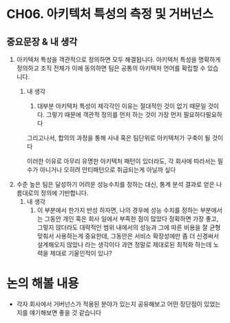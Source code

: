 # CH06. 아키텍처 특성의 측정 및 거버넌스

## 중요문장 & 내 생각

1. 아키텍처 특성을 객관적으로 정의하면 모두 해결됩니다. 아키텍처 특성을 명확하게 정의하고 조직 전체가 이에 동의하면 팀은 공통의 아키텍처 언어를 확립할 수 있습니다.
    1. 내 생각
        1. 대부분 아키텍처 특성이 제각각인 이유는 절대적인 것이 없기 때문일 것이다. 그렇기 때문에 객관적 정의를 먼저 하는 것이 가장 먼저 필요하다필요하다
        
        그리고나서, 합의의 과정을 통해 사내 혹은 팀단위로 아키텍처가 구축이 될 것이다
        
        이러한 이유로 아무리 유명한 아키텍처 패턴이 있더라도, 각 회사에 따라서는 필수가 아니거나 오히려 안티패턴으로 취급되는게 아닐까 싶다
2. 수준 높은 팀은 달성하기 어려운 성능수치를 정하는 대신, 통계 분석 결과로 얻은 나름대로의 정의에 기반합니다.
    1. 내 생각
        1. 이 부분에서 한가지 반성 하자면, 나의 경우에 성능 수치를 정하는 부분에서는 그동안 개인 혹은 회사 일에서 부족한 점이 많았다
        정확하면 가장 좋고, 그렇지 않더라도 대략적인 범위 내에서의 성능과 그에 따른 비용을 잘 균형 맞춰서 사용하는게 중요한데, 그동안은 서비스 확장성에만 좀 더 신경써서 설계해오지 않았나 라는 생각이다 과연 정말로 제대로된 최적화 하는데 노력을 제대로 기울인적이 있나?

# 논의 해볼 내용

- 각자 회사에서 거버넌스가 적용된 분야가 있는지 공유해보고 어떤 장단점이 있었는지를 얘기해보면 좋을 것 같습니다